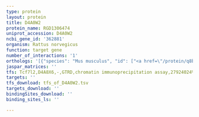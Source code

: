 ```yaml
---
type: protein
layout: protein
title: D4A0W2
protein_name: RGD1306474
uniprot_accession: D4A0W2
ncbi_gene_id: '362881'
organism: Rattus norvegicus
function: target gene
number_of_interactions: '1'
orthologs: '[{"species": "Mus musculus", "id": ["<a href=\"/protein/q8bm26\">Q8BM26</a>"]}, {"species": "Drosophila melanogaster", "id": ["<a href=\"/protein/p37160\">P37160</a>", "<a href=\"/protein/q08694\">Q08694</a>", "<a href=\"/protein/p29615\">P29615</a>", "<a href=\"/protein/a1zab8\">A1ZAB8</a>", "<a href=\"/protein/p37159\">P37159</a>", "<a href=\"/protein/q9w4c2\">Q9W4C2</a>", "<a href=\"/protein/p37161\">P37161</a>"]}]'
jaspar_matrices: ''
tfs: Tcf7l2,D4A8X6,-,GTRD,chromatin immunoprecipitation assay,27924024%5Buid%5D,No
targets: ''
tfs_download: tfs_of_D4A0W2.tsv
targets_download: ''
bindingSites_download: ''
binding_sites_ls: ''

---
```

